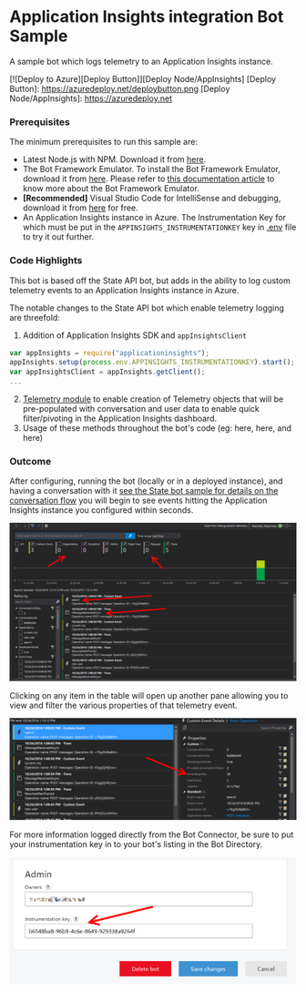 # Application Insights integration Bot Sample
A sample bot which logs telemetry to an Application Insights instance.

[![Deploy to Azure][Deploy Button]][Deploy Node/AppInsights]
[Deploy Button]: https://azuredeploy.net/deploybutton.png
[Deploy Node/AppInsights]: https://azuredeploy.net

### Prerequisites

The minimum prerequisites to run this sample are:
* Latest Node.js with NPM. Download it from [here](https://nodejs.org/en/download/).
* The Bot Framework Emulator. To install the Bot Framework Emulator, download it from [here](https://aka.ms/bf-bc-emulator). Please refer to [this documentation article](https://docs.botframework.com/en-us/csharp/builder/sdkreference/gettingstarted.html#emulator) to know more about the Bot Framework Emulator.
* **[Recommended]** Visual Studio Code for IntelliSense and debugging, download it from [here](https://code.visualstudio.com/) for free.
* An Application Insights instance in Azure. The Instrumentation Key for which must be put in the `APPINSIGHTS_INSTRUMENTATIONKEY` key in [.env](.env) file to try it out further.

### Code Highlights

This bot is based off the State API bot, but adds in the ability to log custom telemetry events to an Application Insights instance in Azure.

The notable changes to the State API bot which enable telemetry logging are threefold:
1. Addition of Application Insights SDK and `appInsightsClient` 
````javascript
var appInsights = require("applicationinsights");
appInsights.setup(process.env.APPINSIGHTS_INSTRUMENTATIONKEY).start();
var appInsightsClient = appInsights.getClient();
...
````
2. [Telemetry module](telemetry-module.js) to enable creation of Telemetry objects that will be pre-populated with conversation and user data to enable quick filter/pivoting in the Application Insights dashboard.
3. Usage of these methods throughout the bot's code (eg: here, here, and here)

### Outcome

After configuring, running the bot (locally or in a deployed instance), and having a conversation with it [see the State bot sample for details on the conversation flow](../core-State) you will begin to see events hitting the Application Insights instance you configured within seconds.

![Sample Outcome](images/outcome-2.png)

Clicking on any item in the table will open up another pane allowing you to view and filter the various properties of that telemetry event.

![Sample Outcome](images/outcome-3.png)

For more information logged directly from the Bot Connector, be sure to put your instrumentation key in to your bot's listing in the Bot Directory.

![Bot Directory Instrumentation Key field](images/botdirfield.png)